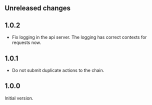 ## Unreleased changes

## 1.0.2

- Fix logging in the api server. The logging has correct contexts for requests now.

## 1.0.1

- Do not submit duplicate actions to the chain.

## 1.0.0

Initial version.

